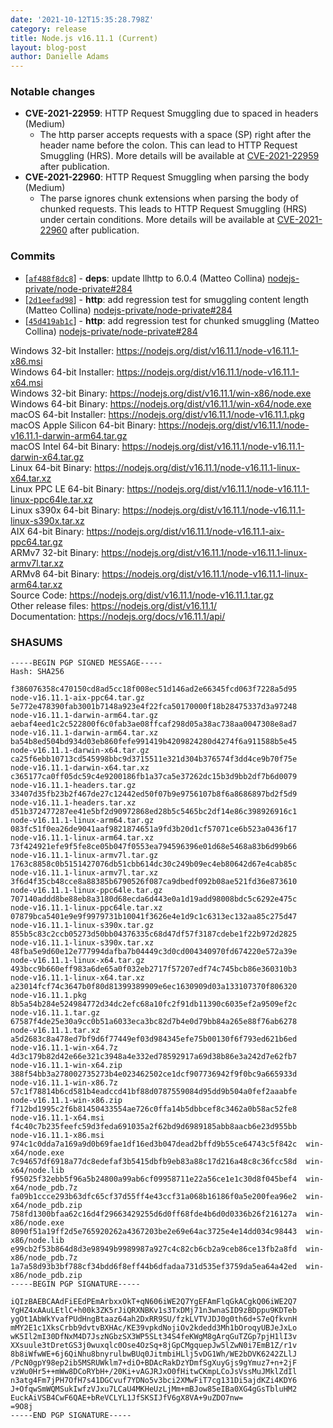 ```yaml
---
date: '2021-10-12T15:35:28.798Z'
category: release
title: Node.js v16.11.1 (Current)
layout: blog-post
author: Danielle Adams
---
```


### Notable changes

- **CVE-2021-22959**: HTTP Request Smuggling due to spaced in headers (Medium)
  - The http parser accepts requests with a space (SP) right after the header name before the colon. This can lead to HTTP Request Smuggling (HRS). More details will be available at [CVE-2021-22959](https://cve.mitre.org/cgi-bin/cvename.cgi?name=CVE-2021-22959) after publication.
- **CVE-2021-22960**: HTTP Request Smuggling when parsing the body (Medium)
  - The parse ignores chunk extensions when parsing the body of chunked requests. This leads to HTTP Request Smuggling (HRS) under certain conditions. More details will be available at [CVE-2021-22960](https://cve.mitre.org/cgi-bin/cvename.cgi?name=CVE-2021-22960) after publication.

### Commits

- [[`af488f8dc8`](https://github.com/nodejs/node/commit/af488f8dc8)] - **deps**: update llhttp to 6.0.4 (Matteo Collina) [nodejs-private/node-private#284](https://github.com/nodejs-private/node-private/pull/284)
- [[`2d1eefad98`](https://github.com/nodejs/node/commit/2d1eefad98)] - **http**: add regression test for smuggling content length (Matteo Collina) [nodejs-private/node-private#284](https://github.com/nodejs-private/node-private/pull/284)
- [[`45d419ab1c`](https://github.com/nodejs/node/commit/45d419ab1c)] - **http**: add regression test for chunked smuggling (Matteo Collina) [nodejs-private/node-private#284](https://github.com/nodejs-private/node-private/pull/284)

Windows 32-bit Installer: https://nodejs.org/dist/v16.11.1/node-v16.11.1-x86.msi \
Windows 64-bit Installer: https://nodejs.org/dist/v16.11.1/node-v16.11.1-x64.msi \
Windows 32-bit Binary: https://nodejs.org/dist/v16.11.1/win-x86/node.exe \
Windows 64-bit Binary: https://nodejs.org/dist/v16.11.1/win-x64/node.exe \
macOS 64-bit Installer: https://nodejs.org/dist/v16.11.1/node-v16.11.1.pkg \
macOS Apple Silicon 64-bit Binary: https://nodejs.org/dist/v16.11.1/node-v16.11.1-darwin-arm64.tar.gz \
macOS Intel 64-bit Binary: https://nodejs.org/dist/v16.11.1/node-v16.11.1-darwin-x64.tar.gz \
Linux 64-bit Binary: https://nodejs.org/dist/v16.11.1/node-v16.11.1-linux-x64.tar.xz \
Linux PPC LE 64-bit Binary: https://nodejs.org/dist/v16.11.1/node-v16.11.1-linux-ppc64le.tar.xz \
Linux s390x 64-bit Binary: https://nodejs.org/dist/v16.11.1/node-v16.11.1-linux-s390x.tar.xz \
AIX 64-bit Binary: https://nodejs.org/dist/v16.11.1/node-v16.11.1-aix-ppc64.tar.gz \
ARMv7 32-bit Binary: https://nodejs.org/dist/v16.11.1/node-v16.11.1-linux-armv7l.tar.xz \
ARMv8 64-bit Binary: https://nodejs.org/dist/v16.11.1/node-v16.11.1-linux-arm64.tar.xz \
Source Code: https://nodejs.org/dist/v16.11.1/node-v16.11.1.tar.gz \
Other release files: https://nodejs.org/dist/v16.11.1/ \
Documentation: https://nodejs.org/docs/v16.11.1/api/

### SHASUMS

```
-----BEGIN PGP SIGNED MESSAGE-----
Hash: SHA256

f386076358c470150cd8ad5cc18f008ec51d146ad2e66345fcd063f7228a5d95  node-v16.11.1-aix-ppc64.tar.gz
5e772e478390fab3001b7148a923e4f22fca50170000f18b28475337d3a97248  node-v16.11.1-darwin-arm64.tar.gz
aebaf4eed1c2c522800f6c0fab3ae08ffcaf298d05a38ac738aa0047308e8ad7  node-v16.11.1-darwin-arm64.tar.xz
ba54b8ed504bd934d03eb860fefe991419b4209824280d4274f6a911588b5e45  node-v16.11.1-darwin-x64.tar.gz
ca25f6ebb10713cd545998bbc9d3715511e321d304b376574f3dd4ce9b70f75e  node-v16.11.1-darwin-x64.tar.xz
c365177ca0ff05dc59c4e9200186fb1a37ca5e37262dc15b3d9bb2df7b6d0079  node-v16.11.1-headers.tar.gz
33407d35fb23b2f467de27c12442ed50f07b9e9756107b8f6a8686897bd2f5d9  node-v16.11.1-headers.tar.xz
d51b372477287ee41e5bf2d90972868ed28b5c5465bc2df14e86c398926916c1  node-v16.11.1-linux-arm64.tar.gz
083fc51f0ea26de9041aaf9821874651a9fd3b20d1cf57071ce6b523a0436f17  node-v16.11.1-linux-arm64.tar.xz
73f424921efe9f5fe8ce05b047f0553ea794596396e01d68e5468a83b6d99b66  node-v16.11.1-linux-armv7l.tar.gz
1763c8858c0b5151427076db51cbb614dc30c249b09ec4eb80642d67e4cab85c  node-v16.11.1-linux-armv7l.tar.xz
3f6d4f35cb48cce8a88385b6790526f087ca9dbedf092b08ae521fd36e873610  node-v16.11.1-linux-ppc64le.tar.gz
707140addd8be88eb8a3180d68ecda6d443e0a1d19add98008bdc5c6292e475c  node-v16.11.1-linux-ppc64le.tar.xz
07879bca5401e9e9f9979731b10041f3626e4e1d9c1c6313ec132aa85c275d47  node-v16.11.1-linux-s390x.tar.gz
855b5c83c2ccb05273d50bb04376335c68d47df57f3187cdebe1f22b972d2825  node-v16.11.1-linux-s390x.tar.xz
48fba5e9d60e12e777994dafba7b04449c3d0cd004340970fd674220e572a39e  node-v16.11.1-linux-x64.tar.gz
493bcc9b660eff983a6de65a0f032eb2717f57207edf74c745bcb86e360310b3  node-v16.11.1-linux-x64.tar.xz
a23014fcf74c3647b0f80d81399389909e6ec1630909d03a133107370f806320  node-v16.11.1.pkg
8b5a54b284e524984772d34dc2efc68a10fc2f91db11390c6035ef2a9509ef2c  node-v16.11.1.tar.gz
67587f4de25e30a9cc0b51a6033eca3bc82d7b4e0d79bb84a265e88f76ab6278  node-v16.11.1.tar.xz
a5d2683c8a478ed7bf9d6f77449ef03d984345efe75b00130f6f793ed621b6ed  node-v16.11.1-win-x64.7z
4d3c179b82d42e66e321c3948a4e332ed78592917a69d38b86e3a242d7e62fb7  node-v16.11.1-win-x64.zip
388f54bb3a278002735273b4e023462502ce1dcf907736942f9f0bc9a665933d  node-v16.11.1-win-x86.7z
57c1f78814b6cd581b4eadccd41bf88d0787559084d95dd9b504a0fef2aaabfe  node-v16.11.1-win-x86.zip
f712bd1995c2f6b81450433554ae726c0ffa14b5dbbcef8c3462a0b58ac52fe8  node-v16.11.1-x64.msi
f4c40c7b235feefc59d3feda691035a2f62bd9d6989185abb8aacb6e23d955bb  node-v16.11.1-x86.msi
974c1c0dda7a169a9d0b69fae1df16ed3b047dead2bffd9b55ce64743c5f842c  win-x64/node.exe
7c94657df6918a77dc8edefaf3b5415dbfb9eb83a88c17d216a48c8c36fcc58d  win-x64/node.lib
f95025f32ebb5f96a5b24800a99ab6cf09958711e22a56ce1e1c30d8f045bef4  win-x64/node_pdb.7z
fa09b1ccce293b63dfc65cf37d55ff4e43ccf31a068b16186f0a5e200fea96e2  win-x64/node_pdb.zip
758fd1300bfaa62c16d4f29663429255d6d0ff68fde4b6d0d0336b26f216127a  win-x86/node.exe
8090f51a19ff2d5e765920262a4367203be2e69e64ac3725e4e14dd034c98443  win-x86/node.lib
e99cb2f53b864d8d3e98949b9989987a927c4c82cb6cb2a9ceb86ce13fb2a8fd  win-x86/node_pdb.7z
1a7a58d93b3bf788cf34bdd6f8eff44b6dfadaa731d535ef3759da5ea64a42ed  win-x86/node_pdb.zip
-----BEGIN PGP SIGNATURE-----

iQIzBAEBCAAdFiEEdPEmArbxxOkT+qN606iWE2Q7YgEFAmFlqGkACgkQ06iWE2Q7
YgHZ4xAAuLEtlC+h00k3ZK5rJiQRXNBKv1s3TxDMj71n3wnaSID9zBDppu9KDTeb
ygOt1AbWkYvafPUdHngBtaaz64ah2DxRR9SU/fzkLVTVJDJ0g0th6d+S7eQfkvnH
mMY2E1c1XksCrbb9dvtvBXHAc/KE39vpkdNojiOv2kdedd3Mh1bOroqyUBJeJxLo
wK5Il2mI30DfNxM4D7JszNGbzSX3WP5SLt34S4feKWgM8gArqGuTZGp7pjH1lI3v
XXsuule3tDretGS3j0wuxqlc0Ose4OzSq+8jGpCMgquepJw5lZwN0i7EmB1Z/r1v
8b8iWfwWE+6j6QiNhu8bnyrulbwBUq0JitmbiHLlj5vDG1Wh/WE2bDVK6242ZLlJ
/PcN0gpY98ep2ib5MSRUWklm7+diO+BDAcRakDzYDmfSgXuyGjs9gYmuz7+n+2jF
vzWu0Hr5++mWw8DCoRYbH+/20Ki+vAGJRJxO0fHitwCKmpLCoJsVssMuJMklZdIl
n3atg4Fm7jPH7OfH7s41DGCvuf7YDNo5v3bci2XMwFiT7cg131Di5ajdKZi4KDY6
J+OfqwSmWQMSukIwfzVJxu7LCaU4MKHeUzLjMm+mBJow85eIBa0XG4gGsTbluHM2
EuckAiVSB4CwF6QAE+bReVCLYL1JfSKSIJfV6gX8VA+9uZDO7nw=
=9O8j
-----END PGP SIGNATURE-----

```
